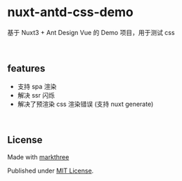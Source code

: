 # nuxt-antd-css-demo

基于 Nuxt3 + Ant Design Vue 的 Demo 项目，用于测试 css

<br />

## features

- 支持 spa 渲染
- 解决 ssr 闪烁
- 解决了预渲染 css 渲染错误 (支持 nuxt generate)

<br />

## License

Made with [markthree](https://github.com/markthree)

Published under [MIT License](./LICENSE).
